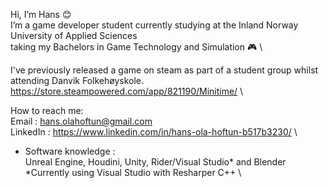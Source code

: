 Hi, I’m Hans 😊 \
I’m a game developer student currently studying at the Inland Norway University of Applied Sciences \
 taking my Bachelors in Game Technology and Simulation 🎮 \

I've previously released a game on steam as part of a student group whilst attending Danvik Folkehøyskole. \
https://store.steampowered.com/app/821190/Minitime/ \

How to reach me: \
Email : hans.olahoftun@gmail.com \
LinkedIn : https://www.linkedin.com/in/hans-ola-hoftun-b517b3230/ \

- Software knowledge : \
  Unreal Engine, Houdini, Unity, Rider/Visual Studio* and Blender \
    *Currently using Visual Studio with Resharper C++ \
<!---
Xephoney/Xephoney is a ✨ special ✨ repository because its `README.md` (this file) appears on your GitHub profile.
You can click the Preview link to take a look at your changes.
--->
